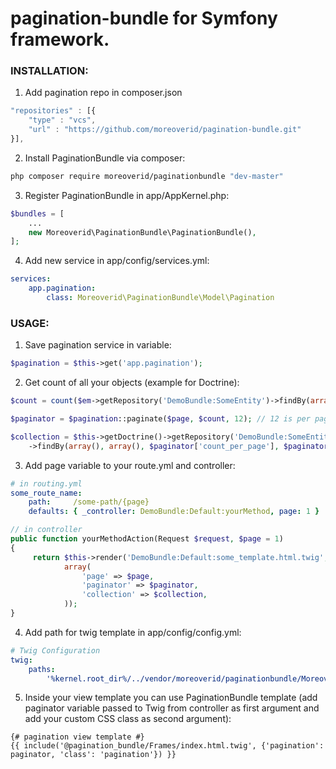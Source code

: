 # pagination-bundle for Symfony framework.

### INSTALLATION:

1) Add pagination repo in composer.json
```javascript
"repositories" : [{
    "type" : "vcs",
    "url" : "https://github.com/moreoverid/pagination-bundle.git"
}],
```

2) Install PaginationBundle via composer:
```bash
php composer require moreoverid/paginationbundle "dev-master"
```

3) Register PaginationBundle in app/AppKernel.php:
```php
$bundles = [
    ...
    new Moreoverid\PaginationBundle\PaginationBundle(),
];
```

4) Add new service in app/config/services.yml:
```yml
services:
    app.pagination:
        class: Moreoverid\PaginationBundle\Model\Pagination
```

### USAGE:

1) Save pagination service in variable:
```php
$pagination = $this->get('app.pagination');
```

2) Get count of all your objects (example for Doctrine):
```php
$count = count($em->getRepository('DemoBundle:SomeEntity')->findBy(array());

$paginator = $pagination::paginate($page, $count, 12); // 12 is per page limit

$collection = $this->getDoctrine()->getRepository('DemoBundle:SomeEntity')
    ->findBy(array(), array(), $paginator['count_per_page'], $paginator['offset']);
```

3) Add page variable to your route.yml and controller:
```yml
# in routing.yml
some_route_name:
    path:     /some-path/{page}
    defaults: { _controller: DemoBundle:Default:yourMethod, page: 1 }
```
```php
// in controller
public function yourMethodAction(Request $request, $page = 1)
{
     return $this->render('DemoBundle:Default:some_template.html.twig',
            array(
                'page' => $page,
                'paginator' => $paginator,
                'collection' => $collection,
            ));
}
```
4) Add path for twig template in app/config/config.yml:
```yml
# Twig Configuration
twig:
    paths:
        '%kernel.root_dir%/../vendor/moreoverid/paginationbundle/Moreoverid/PaginationBundle/Resources/views': pagination_bundle
```

5) Inside your view template you can use PaginationBundle template (add paginator variable passed to Twig from controller as first argument and add your custom CSS class as second argument):
```twig
{# pagination view template #}
{{ include('@pagination_bundle/Frames/index.html.twig', {'pagination': paginator, 'class': 'pagination'}) }}
```
